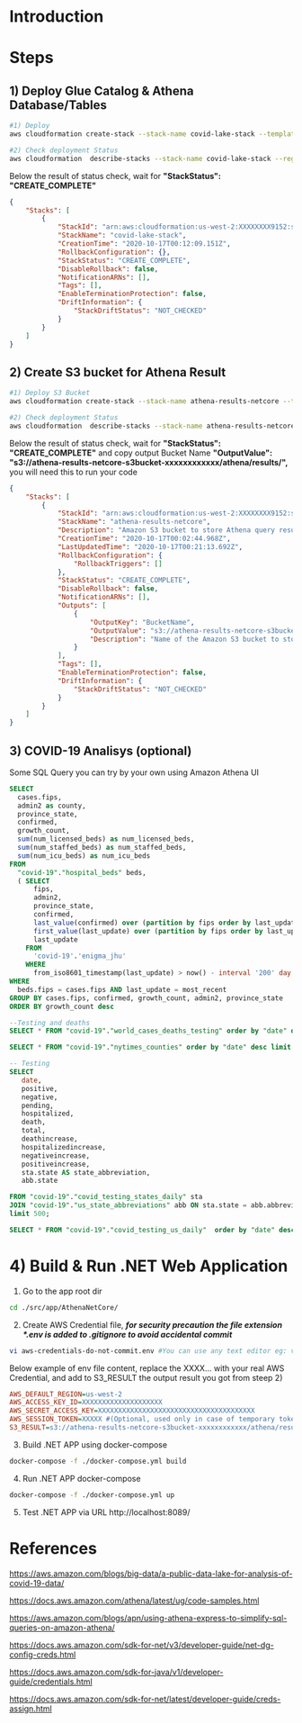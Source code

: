 # Introduction

# Steps

## 1) Deploy Glue Catalog & Athena Database/Tables
```bash
#1) Deploy
aws cloudformation create-stack --stack-name covid-lake-stack --template-url https://covid19-lake.s3.us-east-2.amazonaws.com/cfn/CovidLakeStack.template.json --region us-west-2

#2) Check deployment Status
aws cloudformation  describe-stacks --stack-name covid-lake-stack --region us-west-2
```
Below the result of status check, wait for **"StackStatus": "CREATE_COMPLETE"**
```json
{
    "Stacks": [
        {
            "StackId": "arn:aws:cloudformation:us-west-2:XXXXXXXX9152:stack/covid-lake-stack/xxxxxxxx-100d-11eb-87ef-xxxxxxxxxxx",
            "StackName": "covid-lake-stack",
            "CreationTime": "2020-10-17T00:12:09.151Z",
            "RollbackConfiguration": {},
            "StackStatus": "CREATE_COMPLETE",
            "DisableRollback": false,
            "NotificationARNs": [],
            "Tags": [],
            "EnableTerminationProtection": false,
            "DriftInformation": {
                "StackDriftStatus": "NOT_CHECKED"
            }
        }
    ]
}
```

## 2) Create S3 bucket for Athena Result
```bash
#1) Deploy S3 Bucket
aws cloudformation create-stack --stack-name athena-results-netcore --template-body file://s3-athena-result.template.yaml --region us-west-2

#2) Check deployment Status
aws cloudformation  describe-stacks --stack-name athena-results-netcore --region us-west-2
```
Below the result of status check, wait for **"StackStatus": "CREATE_COMPLETE"** and copy output Bucket Name **"OutputValue": "s3://athena-results-netcore-s3bucket-xxxxxxxxxxxx/athena/results/",** you will need this to run your code
```json
{
    "Stacks": [
        {
            "StackId": "arn:aws:cloudformation:us-west-2:XXXXXXXX9152:stack/athena-results-netcore/xxxxxxxx-100c-11eb-889f-xxxxxxxxxxx",
            "StackName": "athena-results-netcore",
            "Description": "Amazon S3 bucket to store Athena query results",
            "CreationTime": "2020-10-17T00:02:44.968Z",
            "LastUpdatedTime": "2020-10-17T00:21:13.692Z",
            "RollbackConfiguration": {
                "RollbackTriggers": []
            },
            "StackStatus": "CREATE_COMPLETE",
            "DisableRollback": false,
            "NotificationARNs": [],
            "Outputs": [
                {
                    "OutputKey": "BucketName",
                    "OutputValue": "s3://athena-results-netcore-s3bucket-xxxxxxxxxxxx/athena/results/",
                    "Description": "Name of the Amazon S3 bucket to store Athena query results"
                }
            ],
            "Tags": [],
            "EnableTerminationProtection": false,
            "DriftInformation": {
                "StackDriftStatus": "NOT_CHECKED"
            }
        }
    ]
}
```

## 3) COVID-19 Analisys (optional)
Some SQL Query you can try by your own using Amazon Athena UI
```sql
SELECT 
  cases.fips, 
  admin2 as county, 
  province_state, 
  confirmed,
  growth_count, 
  sum(num_licensed_beds) as num_licensed_beds, 
  sum(num_staffed_beds) as num_staffed_beds, 
  sum(num_icu_beds) as num_icu_beds
FROM 
  "covid-19"."hospital_beds" beds, 
  ( SELECT 
      fips, 
      admin2, 
      province_state, 
      confirmed, 
      last_value(confirmed) over (partition by fips order by last_update) - first_value(confirmed) over (partition by fips order by last_update) as growth_count,
      first_value(last_update) over (partition by fips order by last_update desc) as most_recent,
      last_update
    FROM  
      'covid-19'.'enigma_jhu' 
    WHERE 
      from_iso8601_timestamp(last_update) > now() - interval '200' day AND country_region = 'US') cases
WHERE 
  beds.fips = cases.fips AND last_update = most_recent
GROUP BY cases.fips, confirmed, growth_count, admin2, province_state
ORDER BY growth_count desc

--Testing and deaths
SELECT * FROM "covid-19"."world_cases_deaths_testing" order by "date" desc limit 10;

SELECT * FROM "covid-19"."nytimes_counties" order by "date" desc limit 10;

-- Testing
SELECT 
   date,
   positive,
   negative,
   pending,
   hospitalized,
   death,
   total,
   deathincrease,
   hospitalizedincrease,
   negativeincrease,
   positiveincrease,
   sta.state AS state_abbreviation,
   abb.state 

FROM "covid-19"."covid_testing_states_daily" sta
JOIN "covid-19"."us_state_abbreviations" abb ON sta.state = abb.abbreviation
limit 500;

SELECT * FROM "covid-19"."covid_testing_us_daily"  order by "date" desc limit 10;

```

# 4) Build & Run .NET Web Application
1) Go to the app root dir
```bash
cd ./src/app/AthenaNetCore/
```
2) Create AWS Credential file, **_for security precaution the file extension *.env is added to .gitignore to avoid accidental commit_**
```bash
vi aws-credentials-do-not-commit.env #You can use any text editor eg: vscode -> code aws-credentials-do-not-commit.env
```
Below example of env file content, replace the XXXX... with your real AWS Credential, and add to S3_RESULT the output result you got from steep 2)
```ini
AWS_DEFAULT_REGION=us-west-2
AWS_ACCESS_KEY_ID=XXXXXXXXXXXXXXXXXXXX
AWS_SECRET_ACCESS_KEY=XXXXXXXXXXXXXXXXXXXXXXXXXXXXXXXXXXXXXXX
AWS_SESSION_TOKEN=XXXXX #(Optional, used only in case of temporary token, you'll need to remove this comment on the .env file)
S3_RESULT=s3://athena-results-netcore-s3bucket-xxxxxxxxxxxx/athena/results/
```
3) Build .NET APP using docker-compose 
```bash
docker-compose -f ./docker-compose.yml build
```
4) Run .NET APP docker-compose 
```bash
docker-compose -f ./docker-compose.yml up
```
5) Test .NET APP via URL http://localhost:8089/

# References
https://aws.amazon.com/blogs/big-data/a-public-data-lake-for-analysis-of-covid-19-data/ 

https://docs.aws.amazon.com/athena/latest/ug/code-samples.html

https://aws.amazon.com/blogs/apn/using-athena-express-to-simplify-sql-queries-on-amazon-athena/

https://docs.aws.amazon.com/sdk-for-net/v3/developer-guide/net-dg-config-creds.html

https://docs.aws.amazon.com/sdk-for-java/v1/developer-guide/credentials.html

https://docs.aws.amazon.com/sdk-for-net/latest/developer-guide/creds-assign.html